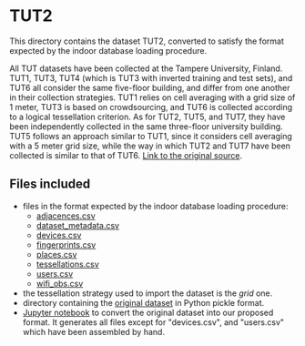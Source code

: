 # TUT2

This directory contains the dataset TUT2, converted to satisfy the format expected by the indoor database loading procedure.

All TUT datasets have been collected at the Tampere University, Finland. TUT1, TUT3, TUT4 (which is TUT3 with inverted training and test sets), and TUT6 all consider the same five-floor building, and differ from one another in their collection strategies. TUT1 relies on cell averaging with a grid size of 1 meter, TUT3 is based on crowdsourcing, and TUT6 is collected according to a logical tessellation criterion. As for TUT2, TUT5, and TUT7, they have been independently collected in the same three-floor university building. TUT5 follows an approach similar to TUT1, since it considers cell averaging with a 5 meter grid size, while the way in which TUT2 and TUT7 have been collected is similar to that of TUT6. [Link to the original source](https://zenodo.org/record/889798#.YnzCMhNBw-R).

## Files included

* files in the format expected by the indoor database loading procedure:
  * [adjacences.csv](https://github.com/dslab-uniud/Database-indoor/blob/main/Datasets/converted_datasets/TUT2/adjacences.csv)
  * [dataset_metadata.csv](https://github.com/dslab-uniud/Database-indoor/blob/main/Datasets/converted_datasets/TUT2/dataset_metadata.csv)
  * [devices.csv](https://github.com/dslab-uniud/Database-indoor/blob/main/Datasets/converted_datasets/TUT2/devices.csv)
  * [fingerprints.csv](https://github.com/dslab-uniud/Database-indoor/blob/main/Datasets/converted_datasets/TUT2/fingerprints.csv)
  * [places.csv](https://github.com/dslab-uniud/Database-indoor/blob/main/Datasets/converted_datasets/TUT2/places.csv)
  * [tessellations.csv](https://github.com/dslab-uniud/Database-indoor/blob/main/Datasets/converted_datasets/TUT2/tessellations.csv)
  * [users.csv](https://github.com/dslab-uniud/Database-indoor/blob/main/Datasets/converted_datasets/TUT2/users.csv)
  * [wifi_obs.csv](https://github.com/dslab-uniud/Database-indoor/blob/main/Datasets/converted_datasets/TUT2/wifi_obs.csv)
* the tessellation strategy used to import the dataset is the _grid_ one.
* directory containing the [original dataset](https://github.com/dslab-uniud/Database-indoor/blob/main/Datasets/raw_datasets/TUT/TUT2/) in Python pickle format.
* [Jupyter notebook](https://github.com/dslab-uniud/Database-indoor/blob/main/Datasets/tut_convert.ipynb) to convert the original dataset into our proposed format. It generates all files except for "devices.csv", and "users.csv" which have been assembled by hand.
